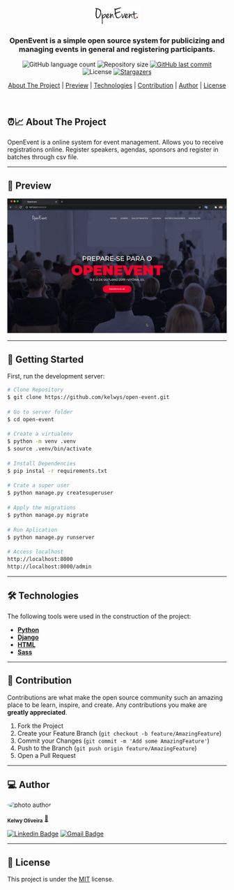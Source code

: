 

<div align="center">
  <img alt="logo"  src="evento/static/img/logo-dark.png">
</div>


<h3 align="center">
    OpenEvent is a simple open source system for publicizing and managing events in general and registering participants.
</h3>

<p align="center">
  <img alt="GitHub language count" src="https://img.shields.io/github/languages/count/kelwys/open-event?color=%2304D361">

  <img alt="Repository size" src="https://img.shields.io/github/repo-size/kelwys/open-event">
  
  <a href="https://github.com/kelwys/open-event/commits/master">
    <img alt="GitHub last commit" src="https://img.shields.io/github/last-commit/kelwys/open-event">
  </a>
    
   <img alt="License" src="https://img.shields.io/badge/license-MIT-brightgreen">
   <a href="https://github.com/kelwys/open-event/stargazers">
    <img alt="Stargazers" src="https://img.shields.io/github/stars/kelwys/open-event?style=social">
  </a>
</p>

<p align="center">
  <a href="#about-the-project">About The Project</a> |
  <a href="#preview">Preview</a> |
  <a href="#technologies">Technologies</a> | 
  <a href="#contribution">Contribution</a> | 
  <a href="#author">Author</a> | 
  <a href="#license">License</a>
</p>

</br>


<h2 id="about-the-project" > ⏰📈 About The Project </h2>

OpenEvent is a online system for event management. Allows you to receive registrations online. Register speakers, agendas, sponsors and register in batches through csv file.


---

<h2 id="preview" >🎨  Preview </h2>

![moveit gif](./evento/static/img/gif-open-event.gif)

---

## 🚀 Getting Started

First, run the development server:

```bash
# Clone Repository
$ git clone https://github.com/kelwys/open-event.git

# Go to server folder
$ cd open-event

# Create a virtualenv
$ python -m venv .venv
$ source .venv/bin/activate

# Install Dependencies
$ pip instal -r requirements.txt

# Crate a super user
$ python manage.py createsuperuser

# Apply the migrations
$ python manage.py migrate

# Run Aplication
$ python manage.py runserver

# Access localhost
http://localhost:8000
http://localhost:8000/admin
```
---


<h2 id="technologies"> 🛠 Technologies </h2>

The following tools were used in the construction of the project:

- **[Python](https://www.python.org/)**
- **[Django](https://docs.djangoproject.com/en/3.2/)**
- **[HTML](https://en.wikipedia.org/wiki/HTML)**
- **[Sass](https://sass-lang.com/guide)**

---

<h2 id="contribution"> 💪 Contribution </h2>

Contributions are what make the open source community such an amazing place to be learn, inspire, and create. Any contributions you make are **greatly appreciated**.

1. Fork the Project
2. Create your Feature Branch (`git checkout -b feature/AmazingFeature`)
3. Commit your Changes (`git commit -m 'Add some AmazingFeature'`)
4. Push to the Branch (`git push origin feature/AmazingFeature`)
5. Open a Pull Request

---

<h2 id="author"> 💻 Author </h2>

<img style="border-radius: 50% !important;" src="https://kelwys.github.io/assets/images/avatar.png" width="100px;" alt="photo author"/>

 <sub><b>Kelwy Oliveira</b></sub></a> <a href="https://www.linkedin.com/in/kelwyoliveira/" title="kelwy`s linkedin">🚀</a>
 <br />

[![Linkedin Badge](https://img.shields.io/badge/-Kelwy-1692B4?style=for-the-badge&logo=Linkedin&logoColor=white&link=https://www.linkedin.com/in/kelwyoliveira/)](https://www.linkedin.com/in/kelwyoliveira/) 
[![Gmail Badge](https://img.shields.io/badge/-kelwyduarte@gmail.com-4682B4?style=for-the-badge&logo=Gmail&logoColor=white&link=mailto:kelwyduarte@gmail.com)](mailto:kelwyduarte@gmail.com)

---

<h2 id="license"> 📝 License </h2>

This project is under the [MIT](./LICENSE) license.

